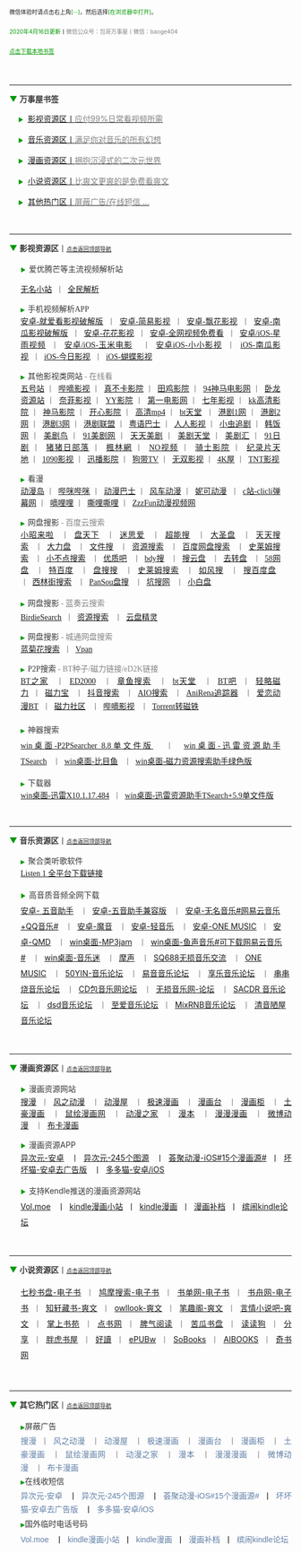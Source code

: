 <p style="line-height: 1.5em;">
    <span style="font-size:10px;">微信体验时请点击右上角<span style="font-size:10px;color:#009900;">[···]</span>，然后选择<span style="font-size:10px;color:#009900;">[在浏览器中打开]</span>。<br/></span>
</p>
<p style="line-height: 1.5em;">
    <span style="font-size:10px;color:#009900;">2020年4月16日更新</span><span style="font-size:10px;">丨<span style="font-size:10px;color:#838383;">微信公众号：包哥万事屋丨微信：baoge404</span></span>
</p>
<p style="line-height: 1.5em;">
    <span style="font-size:10px;text-decoration:underline;color:#009900;">点击下载本地书签</span>
</p>
<p style="line-height: 1.5em;">
    <span style="font-size:10px;text-decoration:underline;color:#009900;"><br/></span>
</p>
<hr/>
<p style="line-height: 1.5em;">
    <a id="top"></a><span style="font-size:14px;"><span style="color:#009900;">▼</span><span style="color:#838383;"> </span><strong><span style="color:#383838;">万事屋书签</span></strong></span><span style="color:#838383;font-size:10px;"></span>
</p>
<p style="line-height: 1.5em;">
    <span style="color:#383838;font-size:14px;">&nbsp;&nbsp;&nbsp;&nbsp;<span style="font-size:10px;color:#009900;">▶</span>&nbsp; <a href="#yinshi">影视资源区丨<span style="font-size:14px;color:#838383;">应付99%日常看视频所需</span></a></span>
</p>
<p style="line-height: 1.5em;">
    <span style="color:#383838;font-size:14px;">&nbsp;&nbsp;&nbsp;&nbsp;<span style="font-size:10px;color:#009900;">▶</span>&nbsp; <a href="#yinyue">音乐资源区丨<span style="font-size:14px;color:#838383;">满足你对音乐的所有幻想</span></a></span>
</p>
<p style="line-height: 1.5em;">
    <span style="color:#383838;font-size:14px;">&nbsp;&nbsp;&nbsp;&nbsp;<span style="font-size:10px;color:#009900;">▶</span>&nbsp; <a href="#manhua">漫画资源区丨<span style="font-size:14px;color:#838383;">拥抱沉浸式的二次元世界</span></a></span>
</p>
<p style="line-height: 1.5em;">
    <span style="color:#383838;font-size:14px;">&nbsp;&nbsp;&nbsp;&nbsp;<span style="font-size:10px;color:#009900;">▶</span>&nbsp; <a href="#xiaoshuo">小说资源区丨<span style="font-size:14px;color:#838383;">比爽文更爽的是免费看爽文</span></a></span>
</p>
<p style="line-height: 1.5em;">
    <span style="color:#383838;font-size:14px;">&nbsp;&nbsp;&nbsp;&nbsp;<span style="font-size:10px;color:#009900;">▶</span>&nbsp; <a href="#guanggao">其他热门区丨<span style="font-size:14px;color:#838383;">屏蔽广告/在线短信 ...</span></a></span>
</p>
<p>
    <br/>
</p>
<hr/>
<p style="line-height: 1.5em;">
    <span style="color:#009900;font-size:14px;">▼</span><span style="color:#383838;font-size:14px;">&nbsp;</span><span style="font-size:14px;"><strong><span style="color:#383838;font-size:14px;">影视资源区</span></strong></span><span style="color:#383838;font-size:14px;">丨</span><span style="color:#009900;font-size:10px;"><a href="#top">点击返回顶部导航</a></span>
</p>
<p style="margin-left: 20px; margin-right: 20px; line-height: 1.5em;">
    <span style="color:#383838;font-size:10px;"><span style="color:#009900;">▶</span>&nbsp;&nbsp;</span><span style="font-size:14px;color:#383838;">爱优腾芒等主流视频解析站</span>
</p>
<p style="text-align:justify; color: rgb(0, 0, 0); font-family: &quot;font-size:medium;margin-left:20px;&quot;; margin-left: 20px; margin-right: 20px; line-height: 1.5em;" align="justify">
    <span style="font-size:14px;color:#838383;"><a href="https://www.administrator5.com/">无名小站</a>&nbsp;&nbsp;丨&nbsp;&nbsp;<a href="http://www.qmaile.com/">全民解析</a></span>
</p>
<p style="text-align:justify; color: rgb(0, 0, 0); font-family: &quot;font-size:medium;margin-left:20px;&quot;; margin-left: 20px; margin-right: 20px; line-height: 1.5em;" align="justify">
    <span style="color:#383838;font-size:10px;"><span style="color:#009900;">▶</span>&nbsp;&nbsp;</span><span style="color:#383838;font-size:14px;"><span style="color:#383838;"></span>手机视频解析APP<br/></span><span style="font-size:14px;color:#838383;"><a href="https://share.weiyun.com/5gNA4ss">安卓-就爱看影视破解版</a>&nbsp;&nbsp;丨&nbsp;&nbsp;<a href="https://share.weiyun.com/5lGSFwC">安卓-简易影视</a>&nbsp;&nbsp;丨&nbsp;&nbsp;<a href="https://share.weiyun.com/5cU80DE">安卓-飘花影视</a>&nbsp;&nbsp;丨&nbsp;&nbsp;<a href="https://share.weiyun.com/53dyzwD">安卓-南瓜影视破解版</a>&nbsp;&nbsp;丨&nbsp;&nbsp;<a href="https://share.weiyun.com/5N89Qiu">安卓-花花影视</a>&nbsp;&nbsp;丨&nbsp;&nbsp;<a href="https://share.weiyun.com/5Ckv3Aa">安卓-全网视频免费看</a>&nbsp;&nbsp;丨&nbsp;&nbsp;<a href="http://www.star.vin/">安卓/iOS-星雨视频</a>&nbsp;&nbsp;丨&nbsp;&nbsp;<a href="https://ymdy.app/">安卓/iOS-玉米电影</a>&nbsp;&nbsp;&nbsp;&nbsp;丨&nbsp;&nbsp;<a href="https://xiao1.app/">安卓iOS-小小影视</a>&nbsp;&nbsp;丨&nbsp;&nbsp;<a href="https://apps.apple.com/cn/app/%E5%8D%97%E7%93%9C%E5%AE%B6%E5%85%B7/id1498953691">iOS-南瓜影视</a>&nbsp;&nbsp;丨&nbsp;&nbsp;<a href="https://apps.apple.com/cn/app/%E4%BB%8A%E6%97%A5%E5%BD%B1%E8%A7%86-%E7%9C%8B%E5%A5%BD%E5%89%A7-%E4%B8%8A%E4%BB%8A%E6%97%A5%E5%BD%B1%E8%A7%86/id1322243737">iOS-今日影视</a>&nbsp;&nbsp;丨&nbsp;&nbsp;<a href="https://apps.apple.com/cn/app/id1474749614">iOS-蝴蝶影视</a></span>
</p>
<p style="text-align:justify; color: rgb(0, 0, 0); font-family: &quot;font-size:medium;margin-left:20px;&quot;; margin-left: 20px; margin-right: 20px; line-height: 1.5em;" align="justify">
    <span style="color:#383838;font-size:10px;"><span style="color:#009900;">▶</span>&nbsp;&nbsp;<span style="color:#383838;"></span></span><span style="color:#383838;font-size:14px;">其他影视类网站<span style="font-size:14px;color:#838383;"> - 在线看</span><br/></span><span style="font-size:14px;color:#838383;"><a href="http://www.wuhaozhan.net/">五号站</a>&nbsp;丨&nbsp;&nbsp;<a href="https://bde4.com/">哔嘀影视</a>&nbsp;丨&nbsp;&nbsp;<a href="https://www.zhenbuka.com/">真不卡影院</a>&nbsp;丨&nbsp;&nbsp;<a href="https://www.tianjiyy123.com/">田鸡影院</a>&nbsp;丨&nbsp;&nbsp;<a href="http://www.9rmb.com/">94神马电影网</a>&nbsp;丨&nbsp;&nbsp;<a href="https://www.vodsee.com/">卧龙资源站</a>&nbsp;丨&nbsp;&nbsp;<a href="https://www.nfmovies.com/">奈菲影视</a>&nbsp;丨&nbsp;&nbsp;<a href="https://www.yyzone.net/">YY影院</a>&nbsp;丨&nbsp;&nbsp;<a href="https://www.001d.com/">第一电影网</a>&nbsp;丨&nbsp;&nbsp;<a href="http://www.dynamicpuer.com/">七年影视</a>&nbsp;丨&nbsp;&nbsp;<a href="http://www.kk3.tv/">kk高清影院</a>&nbsp;丨&nbsp;&nbsp;<a href="https://www.jlszyy.cc/">神马影院</a>&nbsp;丨&nbsp;&nbsp;<a href="https://kushizhu.com/">开心影院</a>&nbsp;丨&nbsp;&nbsp;<a href="https://www.mp4pa.com/">高清mp4</a>&nbsp;丨&nbsp;&nbsp;<a href="https://www.jsr9.com/">bt天堂</a>&nbsp;&nbsp;丨&nbsp;&nbsp;<a href="http://www.yueyu2.com/">港剧1网</a>&nbsp;丨&nbsp;&nbsp;<a href="http://www.metvb1.com/index.html">港剧2网</a>&nbsp;丨&nbsp;&nbsp;<a href="https://www.gangjuw.com/">港剧3网</a>&nbsp;丨&nbsp;&nbsp;<a href="https://www.wotvb.com/">港剧联盟</a>&nbsp;丨&nbsp;&nbsp;<a href="https://www.tvb8c.com/">粤语巴士</a>&nbsp;丨&nbsp;&nbsp;<a href="http://www.yyetss.com/">人人影视</a>&nbsp;丨&nbsp;&nbsp;<a href="http://www.ixiazai.vip/">小虫追剧</a>&nbsp;丨&nbsp;&nbsp;<a href="https://www.hanfan.cc/">韩饭网</a>&nbsp;丨&nbsp;&nbsp;<a href="http://www.meijuniao.com/">美剧鸟</a>&nbsp;丨&nbsp;&nbsp;<a href="https://91mjw.com/">91美剧网</a>&nbsp;丨&nbsp;&nbsp;<a href="http://www.ttzmz.vip/">天天美剧</a>&nbsp;丨&nbsp;&nbsp;<a href="http://www.meijutt.cn/">美剧天堂</a>&nbsp;丨&nbsp;&nbsp;<a href="http://www.meijuhui520.com/">美剧汇</a>&nbsp;丨&nbsp;&nbsp;<a href="http://www.wwmulu.com/">91日剧</a>&nbsp;丨&nbsp;&nbsp;<a href="http://www.zzrbl.com/">猪猪日部落</a>&nbsp;丨&nbsp;&nbsp;<a href="https://8maple.ru/">楓林網</a>&nbsp;丨&nbsp;&nbsp;<a href="https://www.novipnoad.com/">NO视频</a>&nbsp;丨&nbsp;&nbsp;<a href="http://www.74bt.com/">骑士影院</a>&nbsp;丨&nbsp;&nbsp;<a href="http://www.jlpcn.net/">纪录片天地</a>&nbsp;丨&nbsp;&nbsp;<a href="http://1090ys.com/">1090影视</a>&nbsp;丨&nbsp;&nbsp;<a href="http://www.xunbody.com/">迅播影院</a>&nbsp;丨&nbsp;&nbsp;<a href="http://xiguayyv1.com/">狗带TV</a>&nbsp;丨&nbsp;&nbsp;<a href="https://53ys.cc/">无双影视</a>&nbsp;丨&nbsp;&nbsp;<a href="http://www.kkkkmao.com/">4K屋</a>&nbsp;丨&nbsp;&nbsp;<a href="http://www.tntdy3.vip/">TNT影视</a></span>
</p>
<p style="text-align:justify; color: rgb(0, 0, 0); font-family: &quot;font-size:medium;margin-left:20px;&quot;; margin-left: 20px; margin-right: 20px; line-height: 1.5em;" align="justify">
    <span style="color:#383838;font-size:10px;"><span style="color:#009900;">▶</span>&nbsp;&nbsp;</span><span style="color:#383838;font-size:14px;"><span style="color:#383838;"></span>看漫<br/></span><span style="font-size:14px;color:#838383;"><a href="http://www.dmd8.com/">动漫岛</a>&nbsp;丨&nbsp;&nbsp;<a href="http://www.bimibimi.tv/">哔咪哔咪</a>&nbsp;丨&nbsp;&nbsp;<a href="http://www.busdm.com/">动漫巴士</a>&nbsp;丨&nbsp;&nbsp;<a href="https://dmfengche.com/">风车动漫</a>&nbsp;丨&nbsp;&nbsp;<a href="http://www.nicotv.me/">妮可动漫</a>&nbsp;&nbsp;丨&nbsp;&nbsp;<a href="https://www.clicli.me/">c站-clicli弹幕网</a>&nbsp;丨&nbsp;&nbsp;<a href="https://www.dililitv.com/">嘀哩哩</a>&nbsp;丨&nbsp;&nbsp;<a href="http://www.silisili.cc/">嘶哩嘶哩</a>&nbsp;丨&nbsp;&nbsp;<a href="http://www.zzzfun.com/">ZzzFun动漫视频网</a></span>
</p>
<p style="text-align:justify; color: rgb(0, 0, 0); font-family: &quot;font-size:medium;margin-left:20px;&quot;; margin-left: 20px; margin-right: 20px; line-height: 1.5em;" align="justify">
    <span style="color:#383838;font-size:10px;"><span style="color:#009900;">▶</span>&nbsp;&nbsp;</span><span style="color:#383838;font-size:14px;"><span style="color:#383838;"></span>网盘搜影<span style="font-size:14px;color:#838383;"> - 百度云搜索</span><br/></span><span style="font-size:14px;color:#838383;"><a href="https://www.xiaozhaolaila.com/">小昭来啦</a>&nbsp;&nbsp;&nbsp;丨&nbsp;&nbsp;<a href="https://www.pantianxia.com/">盘天下</a>&nbsp;&nbsp;&nbsp;丨&nbsp;&nbsp;<a href="http://hao.misiai.com/">迷思爱</a>&nbsp;&nbsp;&nbsp;丨&nbsp;&nbsp;<a href="https://www.chaonengso.com/">超能搜</a>&nbsp;&nbsp;&nbsp;丨&nbsp;&nbsp;<a href="https://www.dashengpan.com/">大圣盘</a>&nbsp;&nbsp;&nbsp;丨&nbsp;&nbsp;<a href="http://www.daysou.com/">天天搜索</a>&nbsp;&nbsp;&nbsp;丨&nbsp;&nbsp;<a href="https://dalipan.com/">大力盘</a>&nbsp;&nbsp;&nbsp;丨&nbsp;&nbsp;<a href="http://wjsou.com/">文件搜</a>&nbsp;&nbsp;&nbsp;丨&nbsp;&nbsp;<a href="http://magnet.chongbuluo.com/">资源搜索</a>&nbsp;&nbsp;&nbsp;丨&nbsp;&nbsp;<a href="http://m.51caichang.com/">百度网盘搜索</a>&nbsp;&nbsp;&nbsp;丨&nbsp;&nbsp;<a href="http://slimego.cn/">史莱姆搜索</a>&nbsp;&nbsp;&nbsp;丨&nbsp;&nbsp;<a href="https://www.xiaoso.net/">小不点搜索</a>&nbsp;&nbsp;&nbsp;丨&nbsp;&nbsp;<a href="http://uzi8.cn/">优质吧</a>&nbsp;&nbsp;&nbsp;丨&nbsp;&nbsp;<a href="http://www.bdyso.com/">bdy搜</a>&nbsp;&nbsp;&nbsp;丨&nbsp;&nbsp;<a href="https://www.soyunpan.com/">搜云盘</a>&nbsp;&nbsp;&nbsp;丨&nbsp;&nbsp;<a href="https://www.quzhuanpan.com/">去转盘</a>&nbsp;&nbsp;&nbsp;丨&nbsp;&nbsp;<a href="https://www.58wangpan.com/">58网盘</a>&nbsp;&nbsp;&nbsp;丨&nbsp;&nbsp;<a href="http://www.tebaidu.com/">特百度</a>&nbsp;&nbsp;&nbsp;丨&nbsp;&nbsp;<a href="https://www.pansoso.com/">盘搜搜</a>&nbsp;&nbsp;&nbsp;丨&nbsp;&nbsp;<a href="http://www.slimego.cn/">史莱姆搜索</a>&nbsp;&nbsp;&nbsp;丨&nbsp;&nbsp;<a href="http://www.rufengso.net/">如风搜</a>&nbsp;&nbsp;&nbsp;丨&nbsp;&nbsp;<a href="https://www.sobaidupan.com/">搜百度盘</a>&nbsp;&nbsp; 丨&nbsp;&nbsp;<a href="https://xilinjie.cc/">西林街搜索</a>&nbsp;&nbsp; 丨&nbsp;&nbsp;<a href="http://www.pansou.com/">PanSou盘搜</a>&nbsp;&nbsp; 丨&nbsp;&nbsp;<a href="http://www.kengso.com/">坑搜网</a>&nbsp;&nbsp;&nbsp;丨&nbsp;&nbsp;<a href="https://www.xiaobaipan.com/">小白盘</a></span>
</p>
<p style="text-align:justify; color: rgb(0, 0, 0); font-family: &quot;font-size:medium;margin-left:20px;&quot;; margin-left: 20px; margin-right: 20px; line-height: 1.5em;" align="justify">
    <span style="color:#383838;line-height:2;font-size:10px;"><span style="line-height:2;color:#009900;">▶</span>&nbsp;&nbsp;</span><span style="color:#383838;line-height:2;font-size:14px;"><span style="color:#383838;"></span>网盘搜影<span style="line-height:2;font-size:14px;color:#838383;"> - 蓝奏云搜索</span><br/></span><span style="font-size:14px;color:#838383;"><a href="https://www.birdiesearch.com/register.html">BirdieSearch</a>&nbsp;&nbsp;丨&nbsp;&nbsp;<a href="https://www.hfwzbk.com/lzys/">资源搜索</a>&nbsp;&nbsp;&nbsp;丨&nbsp;&nbsp;<a href="https://www.yunpanjingling.com/">云盘精灵</a></span>
</p>
<p style="text-align:justify; color: rgb(0, 0, 0); font-family: &quot;font-size:medium;margin-left:20px;&quot;; margin-left: 20px; margin-right: 20px; line-height: 1.5em;" align="justify">
    <span style="color:#383838;font-size:10px;"><span style="color:#009900;">▶</span>&nbsp;&nbsp;</span><span style="color:#383838;font-size:14px;"><span style="color:#383838;"></span>网盘搜影<span style="font-size:14px;color:#838383;"> - 城通网盘搜索</span><br/></span><span style="font-size:14px;color:#838383;"><a href="http://www.lanjuhua.com/">蓝菊花搜索</a>&nbsp;&nbsp;丨&nbsp;&nbsp;<a href="http://ct.vpan123.com/">Vpan</a></span>
</p>
<p style="text-align:justify; color: rgb(0, 0, 0); font-family: &quot;font-size:medium;margin-left:20px;&quot;; margin-left: 20px; margin-right: 20px; line-height: 1.5em;" align="justify">
    <span style="color:#383838;font-size:10px;"><span style="color:#009900;">▶</span>&nbsp;&nbsp;</span><span style="color:#383838;font-size:14px;"><span style="color:#383838;"></span>P2P搜索<span style="font-size:14px;color:#838383;"> - BT种子/磁力链接/eD2K链接</span><br/></span><span style="font-size:14px;color:#838383;"><a href="http://www.2btjia.com/">BT之家</a>&nbsp;&nbsp;&nbsp;丨&nbsp;&nbsp;<a href="https://www.ed2000.com/">ED2000</a>&nbsp;&nbsp;&nbsp;丨&nbsp;&nbsp;<a href="https://www.zhangyusousuo.com/">章鱼搜索</a>&nbsp;&nbsp;&nbsp;丨&nbsp;&nbsp;<a href="http://www.btbttt.com/">bt天堂</a>&nbsp;&nbsp;&nbsp;丨&nbsp;&nbsp;<a href="https://www.btba.cc/">BT吧</a>&nbsp;&nbsp;丨&nbsp;&nbsp;<a href="http://cili.search.qinggl.com/">轻略磁力</a>&nbsp;&nbsp;丨&nbsp;&nbsp;<a href="http://cilibao.biz/">磁力宝</a>&nbsp;&nbsp;&nbsp;丨&nbsp;&nbsp;<a href="https://www.btdiv.com/">抖音搜索</a>&nbsp;&nbsp;&nbsp;丨&nbsp;&nbsp;<a href="https://www.aiosearch.com/">AIO搜索</a>&nbsp;&nbsp;&nbsp;丨&nbsp;&nbsp;<a href="https://www.anirena.com/">AniRena追踪器</a>&nbsp;&nbsp; 丨&nbsp;&nbsp;<a href="http://kisssub.org/">爱恋动漫BT</a>&nbsp;&nbsp;丨&nbsp;&nbsp;<a href="https://www.cilisql.com/">磁力社区</a>&nbsp;&nbsp;&nbsp;丨&nbsp;&nbsp;<a href="https://www.bde4.com/">哔嘀影视</a>&nbsp;&nbsp;&nbsp;丨&nbsp;&nbsp;<a href="https://www.torrentkitty.app/">Torrent转磁铁</a>&nbsp;</span><span style="line-height:2;font-size:14px;color:#009900;"><br/></span>
</p>
<p style="text-align:justify; color: rgb(0, 0, 0); font-family: &quot;font-size:medium;margin-left:20px;&quot;; margin-left: 20px; margin-right: 20px; line-height: 1.5em;" align="justify">
    <span style="color:#383838;line-height:2;font-size:10px;"><span style="line-height:2;color:#009900;">▶</span>&nbsp;&nbsp;</span><span style="color:#383838;line-height:2;font-size:14px;"><span style="color:#383838;"></span>神器搜索<br/></span><span style="line-height:2;font-size:14px;color:#838383;"><a href="https://share.weiyun.com/5i2Yb7h">win桌面-P2PSearcher 8.8单文件版</a>&nbsp;&nbsp;&nbsp;丨&nbsp;&nbsp;<a href="https://share.weiyun.com/59olaDh">win桌面-迅雷资源助手TSearch</a>&nbsp;&nbsp;&nbsp;丨&nbsp;&nbsp;<a href="https://share.weiyun.com/5DHZGKk">win桌面-比目鱼</a>&nbsp;&nbsp;&nbsp;丨&nbsp;&nbsp;<a href="https://share.weiyun.com/55WexLp">win桌面-磁力资源搜索助手绿色版</a></span>
</p>
<p style="text-align:justify; font-family: &quot;margin-left:20px;&quot;; margin-left: 20px; margin-right: 20px; line-height: 1.5em;" align="justify">
    <span style="color:#383838;font-size:14px;"></span><span style="color:#383838;font-size:10px;"><span style="color:#009900;">▶</span>&nbsp;&nbsp;</span><span style="color:#383838;font-size:14px;"><span style="color:#383838;"></span>下载器<br/></span><span style="font-size:14px;color:#838383;"><a href="https://share.weiyun.com/5MrRkLv">win桌面-迅雷X10.1.17.484</a>&nbsp;&nbsp;丨&nbsp;&nbsp;<a href="https://share.weiyun.com/5cTXC7p">win桌面-迅雷资源助手TSearch+5.9单文件版</a></span>
</p>
<p style="text-align:justify;font-family:&quot;margin-left:20px;" align="justify">
    <br/>
</p>
<hr/>
<p style="line-height: 1.5em;">
    <a id="yinyue"></a><span style="font-size:14px;"><span style="color:#009900;font-size:14px;">▼</span><span style="color:#383838;font-size:14px;">&nbsp;</span><strong><span style="color:#383838;font-size:14px;">音乐资源区</span></strong><span style="color:#383838;font-size:14px;">丨</span><span style="color:#383838;"></span><span style="color:#383838;"></span></span><span style="font-size:10px;color:#009900;"><a href="#top">点击返回顶部导航</a></span>
</p>
<p style="margin-left: 20px; line-height: 1.5em;">
    <span style="font-family: &quot;line-height:2;font-size:14px;&quot;; color: #383838; font-size: 10px;"><span style="font-family: &quot;line-height:2;font-size:14px;&quot;; color: #009900;">▶</span>&nbsp;</span><span style="font-size:14px;"><span style="font-size: 14px; color: #383838; font-family: &quot;line-height:2;font-size:14px;&quot;;"><span style="color:#383838;font-size:12px;">&nbsp;</span>聚合类听歌软件</span><span style="color:#000000;font-family:&quot;line-height:2;font-size:14px;"><br/><a href="https://listen1.github.io/listen1/">Listen 1 全平台下载链接</a></span></span>
</p>
<p style="margin-left: 20px; line-height: 1.5em;">
    <span style="line-height: 2; color: #383838; font-size: 10px;"><span style="line-height: 2; color: #009900;">▶</span>&nbsp;&nbsp;</span><span style="line-height:2;color:#383838;font-size:14px;"><span style="color:#383838;"></span>高音质音频全网下载<br/></span><span style="line-height:2;font-size:14px;color:#838383;"><a href="https://share.weiyun.com/5Oc2Fcu">安卓- 五音助手</a>&nbsp;&nbsp;&nbsp;丨&nbsp;&nbsp;<a href="https://share.weiyun.com/5hsqkdz">安卓-五音助手兼容版</a>&nbsp;&nbsp;&nbsp;丨&nbsp;&nbsp;<a href="https://share.weiyun.com/5q8qqVR">安卓-无名音乐#网易云音乐+QQ音乐#</a>&nbsp;&nbsp;&nbsp;丨&nbsp;&nbsp;<a href="https://share.weiyun.com/5SJNzMj">安卓-魔音</a>&nbsp;&nbsp;&nbsp;丨&nbsp;&nbsp;<a href="https://share.weiyun.com/5yO5XzG">安卓-轻音乐</a>&nbsp;&nbsp;&nbsp;丨&nbsp;&nbsp;<a href="https://share.weiyun.com/5JSoJGl">安卓-ONE MUSIC</a>&nbsp;&nbsp;丨&nbsp;&nbsp;<a href="https://share.weiyun.com/5kFbXmw">安卓-QMD</a>&nbsp;&nbsp;&nbsp;丨&nbsp;&nbsp;<a href="https://share.weiyun.com/5tMQngx">win桌面-MP3jam</a>&nbsp;&nbsp;&nbsp;丨&nbsp;&nbsp;<a href="https://share.weiyun.com/5HSUE0I">win桌面-鱼声音乐#可下载网易云音乐#</a>&nbsp;&nbsp;&nbsp;丨&nbsp;&nbsp;<a href="https://share.weiyun.com/5ZLXOlg">win桌面-音乐迷</a>&nbsp;&nbsp;&nbsp;丨&nbsp;&nbsp;<a href="https://moresound.tk/music/">摩声</a>&nbsp;&nbsp;&nbsp;丨&nbsp;&nbsp;<a href="https://www.sq688.com/">SQ688无损音乐交流</a>&nbsp;&nbsp;&nbsp;丨&nbsp;&nbsp;<a href="http://a1one7.gz01.bdysite.com/music/">ONE MUSIC</a>&nbsp;&nbsp;&nbsp;丨&nbsp;&nbsp;<a href="https://www.50yin.com/">50YIN-音乐论坛</a>&nbsp;&nbsp;&nbsp;丨&nbsp;&nbsp;<a href="https://sacdr.net/forum.php">易音音乐论坛</a>&nbsp;&nbsp;&nbsp;丨&nbsp;&nbsp;<a href="https://www.xlebbs.com/">享乐音乐论坛</a>&nbsp;&nbsp;&nbsp;丨&nbsp;&nbsp;<a href="http://www.ccsdj.com/forum.php">串串烧音乐论坛</a>&nbsp;&nbsp;&nbsp;丨&nbsp;&nbsp;<a href="https://www.cdbao.net/">CD包音乐网论坛</a>&nbsp;&nbsp;&nbsp;丨&nbsp;&nbsp;<a href="https://wusunyinyue.cn/forum.php">无损音乐网-论坛</a>&nbsp;&nbsp;&nbsp;丨&nbsp;&nbsp;<a href="https://sacdr.net/plugin.php?id=comeing_guide">SACDR 音乐论坛</a>&nbsp;&nbsp;&nbsp;丨&nbsp;&nbsp;<a href="https://dsdlove.com/">dsd音乐论坛</a>&nbsp;&nbsp;&nbsp;丨&nbsp;&nbsp;<a href="http://www.zhiaimusic.com/">至爱音乐论坛</a>&nbsp;&nbsp;丨&nbsp;&nbsp;<a href="http://www.mixrnb.com/">MixRNB音乐论坛</a>&nbsp;&nbsp;&nbsp;丨&nbsp;&nbsp;<a href="http://www.52qingyin.cn/">清音陋屋音乐论坛</a></span>
</p>
<p style="margin-left:20px;">
    <br/>
</p>
<hr/>
<p style="line-height: 1.5em;">
    <a id="manhua"></a><span style="font-size: 14px;"><span style="color: #009900;">▼</span><span style="color: #383838;">&nbsp;</span><strong><span style="color: #383838;">漫画资源区</span></strong><span style="color: #383838;">丨</span><span style="color: #383838;"></span></span><span style="font-size:10px;color:#009900;"><a href="#top">点击返回顶部导航</a></span>
</p>
<p style="text-align:justify; margin-left: 20px; line-height: 1.5em;" align="justify">
    <span style="color: #383838; font-size: 10px;"><span style="color: #009900;">▶</span>&nbsp;&nbsp;</span><span style="color:#383838;font-size:14px;"><span style="color:#383838;"></span>漫画资源网站<br/></span><span style="font-size:14px;color:#838383;"><a href="http://www.buka.cn/"></a><a href="https://www.soman.com/"></a><a href="https://www.soman.com/">搜漫</a>&nbsp;&nbsp;丨&nbsp;&nbsp;<a href="https://www.fzdm.com/">风之动漫</a>&nbsp;&nbsp;&nbsp;丨&nbsp;&nbsp;<a href="http://www.dm5.com/">动漫屋</a>&nbsp;&nbsp;&nbsp;丨&nbsp;&nbsp;<a href="http://www.1kkk.com/">极速漫画</a>&nbsp;&nbsp;&nbsp;丨&nbsp;&nbsp;<a href="https://www.manhuatai.com/">漫画台</a>&nbsp;&nbsp;&nbsp;丨&nbsp;&nbsp;<a href="https://www.manhuagui.com/">漫画柜</a>&nbsp;&nbsp;&nbsp;丨&nbsp;&nbsp;<a href="https://www.tohomh123.com/">土豪漫画</a>&nbsp;&nbsp;&nbsp;丨&nbsp;&nbsp;<a href="https://www.ishuhui.com/">鼠绘漫画网</a>&nbsp;&nbsp;&nbsp;丨&nbsp;&nbsp;<a href="https://www.dmzj.com/">动漫之家</a>&nbsp;&nbsp;&nbsp;丨&nbsp;&nbsp;<a href="http://www.manben.com/mh-yaoshenji/">漫本</a>&nbsp;&nbsp;&nbsp;丨&nbsp;&nbsp;<a href="https://www.manmanapp.com/comic/category_1.html">漫漫漫画</a>&nbsp;&nbsp;&nbsp;丨&nbsp;&nbsp;<a href="http://manhua.weibo.com/">微博动漫</a>&nbsp;&nbsp;&nbsp;丨&nbsp;&nbsp;<a href="http://www.buka.cn/">布卡漫画</a><a href="http://www.buka.cn/"></a></span>
</p>
<p style="text-align:justify; margin-left: 20px; line-height: 1.5em;" align="justify">
    <span style="color: #383838; font-size: 10px;"><span style="color: #009900;">▶</span>&nbsp;&nbsp;</span><span style="font-size:14px;"><span style="color:#383838;font-size:14px;"><span style="color:#383838;"></span>漫画资源APP</span><br/><a href="https://share.weiyun.com/5vGEdfH"><span style="font-size:14px;color:#838383;"></span></a><a href="https://share.weiyun.com/5vGEdfH">异次元-安卓</a>&nbsp;&nbsp;&nbsp;丨&nbsp;&nbsp;<a href="https://share.weiyun.com/5inxWtB">异次元-245个图源</a>&nbsp;&nbsp;&nbsp;丨&nbsp;&nbsp;<a href="https://share.weiyun.com/5B0NS8z">荟聚动漫-iOS#15个漫画源#</a>&nbsp;&nbsp;丨&nbsp;&nbsp;<a href="https://share.weiyun.com/5ifZag9">坏坏猫-安卓去广告版</a>&nbsp;&nbsp;&nbsp;丨&nbsp;&nbsp;<a href="http://ddcat.noear.org/">多多猫-安卓/iOS</a><span style="color:#838383;font-size:14px;"><a href="http://ddcat.noear.org/"></a></span></span>
</p>
<p style="margin-left: 20px; line-height: 1.5em;">
    <span style="color: #383838; line-height: 2; font-size: 10px;"><span style="line-height: 2; color: #009900;">▶</span>&nbsp;&nbsp;</span><span style="font-size:14px;"><span style="color:#383838;line-height:2;font-size:14px;"><span style="color:#383838;"></span>支持Kendle推送的漫画资源网站</span><span style="line-height:2;font-size:14px;"><br/><a href="https://volmoe.com/"><span style="line-height:2;font-size:14px;color:#838383;"></span></a><a href="https://volmoe.com/">Vol.moe</a>&nbsp;&nbsp;&nbsp;丨&nbsp;&nbsp;<a href="https://kindlemh.cc/?__K=12be981992d205efc94d6c5c9f9c2956b1586334871_12098">kindle漫画小站</a>&nbsp;&nbsp;丨&nbsp;&nbsp;<a href="http://www.kindlecomic.net/">kindle漫画</a>&nbsp;&nbsp;丨&nbsp;&nbsp;<a href="https://www.manhuabudang.com/">漫画补档</a>&nbsp;&nbsp;丨&nbsp;&nbsp;<a href="http://www.binnao.com/">缤闹kindle论坛</a><a href="http://www.binnao.com/"><span style="line-height:2;font-size:14px;color:#838383;"></span></a></span></span>
</p>
<p style="margin-left:20px;">
    <br/>
</p>
<hr/>
<p style="line-height: 1.5em;">
    <a id="xiaoshuo"></a><span style="font-size: 14px;"><span style="color: #009900;">▼</span><span style="color: #383838;">&nbsp;</span><strong><span style="color: #383838;">小说资源区</span></strong><span style="color: #383838;">丨</span><span style="color: #383838;"></span></span><span style="font-size:10px;color:#009900;"><a href="#top">点击返回顶部导航</a></span>
</p>
<p style="text-align:justify; margin-left: 20px; line-height: 1.5em;" align="justify">
    <span style="line-height:2;font-size:14px;color:#838383;"><a href="https://www.7sebook.com/disk">七秒书盘-电子书</a>&nbsp;&nbsp;丨&nbsp;&nbsp;<a href="https://www.jiumodiary.com/">鸠摩搜索-电子书</a>&nbsp;&nbsp;丨&nbsp;&nbsp;<a href="https://www.shudan.vip/">书单网-电子书</a>&nbsp;&nbsp;丨&nbsp;&nbsp;<a href="http://kindle.archiew.top/">书舟网-电子书</a>&nbsp;&nbsp;丨&nbsp;&nbsp;<a href="http://www.zxcs.info/">知轩藏书-爽文</a>&nbsp;&nbsp;丨&nbsp;&nbsp;<a href="https://www.owllook.net/">owllook-爽文</a>&nbsp;&nbsp;丨&nbsp;&nbsp;<a href="https://www.biquge5200.com/">笔趣阁-爽文</a>&nbsp;&nbsp;丨&nbsp;&nbsp;<a href="https://www.xs8.cn/">言情小说吧-爽文</a>&nbsp;&nbsp;丨&nbsp;&nbsp;<a href="https://www.soepub.com/">掌上书苑</a>&nbsp;&nbsp;丨&nbsp;&nbsp;<a href="http://dianbook.cc/">点书网</a>&nbsp;&nbsp;丨&nbsp;&nbsp;<a href="http://www.piqiyuedu.com/">脾气阅读</a>&nbsp;&nbsp;丨&nbsp;&nbsp;<a href="http://kgbook.com/">苦瓜书盘</a>&nbsp;&nbsp;丨&nbsp;&nbsp;<a href="http://www.dududog.com/">读读狗</a>&nbsp;&nbsp;丨&nbsp;&nbsp;<a href="http://www.share2uu.com/">分享</a>&nbsp;&nbsp;丨&nbsp;&nbsp;<a href="http://panghubook.cn/">胖虎书屋</a>&nbsp;&nbsp;丨&nbsp;&nbsp;<a href="http://www.haodoo.net/">好讀</a>&nbsp;&nbsp;丨&nbsp;&nbsp;<a href="https://epubw.com/?__cf_chl_jschl_tk__=ac62ce8f4dd7f141e664cf875a0744a62473a6d8-1585903979-0-AfW51XUMHwJ7wK_8owRNXf4SrgEe3Fqo_ERb9A4Qk87CR6Qlusi2kxkQ-Q1niyQUC-HjazqaocYrR5dm1Fb6TwmMbp8VlnD8cREjXPKBxx8I797H7k4XTdsoilEl7ZNelIEQh3VXkce3sItJAY2TwXcU5YKi7f6X7U07K2k8e1cO2yXA83c00WQC91YjdHZ4vySqDWPjccUmAoEWrwbNYM4cuLcHf9dOs3iPRuvi4EqHG5aoQ2YjcubQ0jxFkeA4WbwjlEbnqoBtyNcXG0yCqo0">ePUBw</a>&nbsp;&nbsp;丨&nbsp;&nbsp;<a href="https://sobooks.cc/">SoBooks</a>&nbsp;&nbsp;丨&nbsp;&nbsp;<a href="https://www.aibooks.club/">AIBOOKS</a>&nbsp;&nbsp;丨&nbsp;&nbsp;<a href="http://www.xqishuta.com/">奇书网</a></span>
</p>
<p style="text-align:justify; margin-left: 20px; line-height: 1.5em;" align="justify">
    <br/>
</p>
<hr/>
<p style="text-align:justify; margin-left: 20px; line-height: 1.5em;" align="justify">
    <span style="line-height:2;font-size:14px;color:#838383;"><a href="http://www.xqishuta.com/"></a></span>
</p>
<p style="text-align:justify; line-height: 1.5em; margin-left: 0px; margin-right: 0px;" align="justify">
    <span style="caret-color: red; font-size: 14px;"><span style="color: #009900;">▼</span>&nbsp;</span><span style="font-size: 14px;"><strong><span style="font-size: 14px; color: #383838;">其它热门区</span></strong></span><span style="caret-color: red; font-size: 14px;"><span style="color: #383838;">丨</span></span><span style="caret-color: red; font-size: 10px; color: #009900;"><a href="#top">点击返回顶部导航</a></span>
</p>
<p style="text-align:justify;max-inline-size: 100%; margin: 0px 0px 0px 20px; padding: 0px; box-sizing: border-box !important; outline: none 0px !important; clear: both;  min-height: 1em; cursor: text; color: rgb(0, 0, 0); font-family: 微软雅黑, &quot;Microsoft YaHei&quot;, Arial, sans-serif; font-size: 16px;            caret-color: rgb(255, 0, 0); line-height: 1.5em;" align="justify">
    <span style="max-inline-size: 100%; margin: 0px; padding: 0px; box-sizing: border-box !important; outline: none 0px !important; cursor: text; font-size: 10px; color: #009900;">▶</span><span style="max-inline-size: 100%; margin: 0px; padding: 0px; box-sizing: border-box !important; outline: none 0px !important; cursor: text; color: #383838; font-size: 14px;">屏蔽广告<br style="max-inline-size: 100%; margin: 0px; padding: 0px; box-sizing: border-box !important; outline: none 0px !important;"/></span><span style="max-inline-size: 100%; margin: 0px; padding: 0px; box-sizing: border-box !important; outline: none 0px !important; cursor: text; font-size: 14px; color: #838383;"><a href="https://www.soman.com/" style="max-inline-size: 100%; margin: 0px; padding: 0px; box-sizing: border-box !important; outline: none 0px !important; color: rgb(96, 127, 166); text-decoration: none;">搜漫</a>&nbsp;&nbsp;丨&nbsp;&nbsp;<a href="https://www.fzdm.com/" style="max-inline-size: 100%; margin: 0px; padding: 0px; box-sizing: border-box !important; outline: none 0px !important; color: rgb(96, 127, 166); text-decoration: none;">风之动漫</a>&nbsp;&nbsp;&nbsp;丨&nbsp;&nbsp;<a href="http://www.dm5.com/" style="max-inline-size: 100%; margin: 0px; padding: 0px; box-sizing: border-box !important; outline: none 0px !important; color: rgb(96, 127, 166); text-decoration: none;">动漫屋</a>&nbsp;&nbsp;&nbsp;丨&nbsp;&nbsp;<a href="http://www.1kkk.com/" style="max-inline-size: 100%; margin: 0px; padding: 0px; box-sizing: border-box !important; outline: none 0px !important; color: rgb(96, 127, 166); text-decoration: none;">极速漫画</a>&nbsp;&nbsp;&nbsp;丨&nbsp;&nbsp;<a href="https://www.manhuatai.com/" style="max-inline-size: 100%; margin: 0px; padding: 0px; box-sizing: border-box !important; outline: none 0px !important; color: rgb(96, 127, 166); text-decoration: none;">漫画台</a>&nbsp;&nbsp;&nbsp;丨&nbsp;&nbsp;<a href="https://www.manhuagui.com/" style="max-inline-size: 100%; margin: 0px; padding: 0px; box-sizing: border-box !important; outline: none 0px !important; color: rgb(96, 127, 166); text-decoration: none;">漫画柜</a>&nbsp;&nbsp;&nbsp;丨&nbsp;&nbsp;<a href="https://www.tohomh123.com/" style="max-inline-size: 100%; margin: 0px; padding: 0px; box-sizing: border-box !important; outline: none 0px !important; color: rgb(96, 127, 166); text-decoration: none;">土豪漫画</a>&nbsp;&nbsp;&nbsp;丨&nbsp;&nbsp;<a href="https://www.ishuhui.com/" style="max-inline-size: 100%; margin: 0px; padding: 0px; box-sizing: border-box !important; outline: none 0px !important; color: rgb(96, 127, 166); text-decoration: none;">鼠绘漫画网</a>&nbsp;&nbsp;&nbsp;丨&nbsp;&nbsp;<a href="https://www.dmzj.com/" style="max-inline-size: 100%; margin: 0px; padding: 0px; box-sizing: border-box !important; outline: none 0px !important; color: rgb(96, 127, 166); text-decoration: none;">动漫之家</a>&nbsp;&nbsp;&nbsp;丨&nbsp;&nbsp;<a href="http://www.manben.com/mh-yaoshenji/" style="max-inline-size: 100%; margin: 0px; padding: 0px; box-sizing: border-box !important; outline: none 0px !important; color: rgb(96, 127, 166); text-decoration: none;">漫本</a>&nbsp;&nbsp;&nbsp;丨&nbsp;&nbsp;<a href="https://www.manmanapp.com/comic/category_1.html" style="max-inline-size: 100%; margin: 0px; padding: 0px; box-sizing: border-box !important; outline: none 0px !important; color: rgb(96, 127, 166); text-decoration: none;">漫漫漫画</a>&nbsp;&nbsp;&nbsp;丨&nbsp;&nbsp;<a href="http://manhua.weibo.com/" style="max-inline-size: 100%; margin: 0px; padding: 0px; box-sizing: border-box !important; outline: none 0px !important; color: rgb(96, 127, 166); text-decoration: none;">微博动漫</a>&nbsp;&nbsp;&nbsp;丨&nbsp;&nbsp;<a href="http://www.buka.cn/" style="max-inline-size: 100%; margin: 0px; padding: 0px; box-sizing: border-box !important; outline: none 0px !important; color: rgb(96, 127, 166); text-decoration: none;">布卡漫画</a></span>
</p>
<p style="text-align:justify;max-inline-size: 100%; margin: 0px 0px 0px 20px; padding: 0px; box-sizing: border-box !important; outline: none 0px !important; clear: both;  min-height: 1em; cursor: text; color: rgb(0, 0, 0); font-family: 微软雅黑, &quot;Microsoft YaHei&quot;, Arial, sans-serif; font-size: 16px;            caret-color: rgb(255, 0, 0); line-height: 1.5em;" align="justify">
    <span style="max-inline-size: 100%; margin: 0px; padding: 0px; box-sizing: border-box !important; outline: none 0px !important; cursor: text; font-size: 10px; color: #009900;">▶</span><span style="max-inline-size: 100%; margin: 0px; padding: 0px; box-sizing: border-box !important; outline: none 0px !important; cursor: text; font-size: 14px;"><span style="max-inline-size: 100%; margin: 0px; padding: 0px; box-sizing: border-box !important; outline: none 0px !important; cursor: text; color: #383838; font-size: 14px;">在线收短信</span><br style="max-inline-size: 100%; margin: 0px; padding: 0px; box-sizing: border-box !important; outline: none 0px !important;"/><a href="https://share.weiyun.com/5vGEdfH" style="max-inline-size: 100%; margin: 0px; padding: 0px; box-sizing: border-box !important; outline: none 0px !important; color: rgb(96, 127, 166); text-decoration: none;">异次元-安卓</a>&nbsp;&nbsp;&nbsp;丨&nbsp;&nbsp;<a href="https://share.weiyun.com/5inxWtB" style="max-inline-size: 100%; margin: 0px; padding: 0px; box-sizing: border-box !important; outline: none 0px !important; color: rgb(96, 127, 166); text-decoration: none;">异次元-245个图源</a>&nbsp;&nbsp;&nbsp;丨&nbsp;&nbsp;<a href="https://share.weiyun.com/5B0NS8z" style="max-inline-size: 100%; margin: 0px; padding: 0px; box-sizing: border-box !important; outline: none 0px !important; color: rgb(96, 127, 166); text-decoration: none;">荟聚动漫-iOS#15个漫画源#</a>&nbsp;&nbsp;丨&nbsp;&nbsp;<a href="https://share.weiyun.com/5ifZag9" style="max-inline-size: 100%; margin: 0px; padding: 0px; box-sizing: border-box !important; outline: none 0px !important; color: rgb(96, 127, 166); text-decoration: none;">坏坏猫-安卓去广告版</a>&nbsp;&nbsp;&nbsp;丨&nbsp;&nbsp;<a href="http://ddcat.noear.org/" style="max-inline-size: 100%; margin: 0px; padding: 0px; box-sizing: border-box !important; outline: none 0px !important; color: rgb(96, 127, 166); text-decoration: none;">多多猫-安卓/iOS</a></span>
</p>
<p style="max-inline-size: 100%; margin: 0px 0px 0px 20px; padding: 0px; box-sizing: border-box !important; outline: none 0px !important; clear: both;  min-height: 1em; cursor: text; color: rgb(0, 0, 0); font-family: 微软雅黑, &quot;Microsoft YaHei&quot;, Arial, sans-serif; font-size: 16px;             caret-color: rgb(255, 0, 0);    line-height: 1.5em;">
    <span style="max-inline-size: 100%; margin: 0px; padding: 0px; box-sizing: border-box !important; outline: none 0px !important; cursor: text; font-size: 10px; line-height: 2; color: #009900;">▶</span><span style="max-inline-size: 100%; margin: 0px; padding: 0px; box-sizing: border-box !important; outline: none 0px !important; cursor: text; font-size: 14px;"><span style="max-inline-size: 100%; margin: 0px; padding: 0px; box-sizing: border-box !important; outline: none 0px !important; cursor: text; color: #383838; line-height: 2; font-size: 14px;">国外临时电话号码</span><span style="max-inline-size: 100%; margin: 0px; padding: 0px; box-sizing: border-box !important; outline: none 0px !important; cursor: text; line-height: 2; font-size: 14px;"><br style="max-inline-size: 100%; margin: 0px; padding: 0px; box-sizing: border-box !important; outline: none 0px !important;"/><a href="https://volmoe.com/" style="max-inline-size: 100%; margin: 0px; padding: 0px; box-sizing: border-box !important; outline: none 0px !important; color: rgb(96, 127, 166); text-decoration: none;">Vol.moe</a>&nbsp;&nbsp;&nbsp;丨&nbsp;&nbsp;<a href="https://kindlemh.cc/?__K=12be981992d205efc94d6c5c9f9c2956b1586334871_12098" style="max-inline-size: 100%; margin: 0px; padding: 0px; box-sizing: border-box !important; outline: none 0px !important; color: rgb(96, 127, 166); text-decoration: none;">kindle漫画小站</a>&nbsp;&nbsp;丨&nbsp;&nbsp;<a href="http://www.kindlecomic.net/" style="max-inline-size: 100%; margin: 0px; padding: 0px; box-sizing: border-box !important; outline: none 0px !important; color: rgb(96, 127, 166); text-decoration: none;">kindle漫画</a>&nbsp;&nbsp;丨&nbsp;&nbsp;<a href="https://www.manhuabudang.com/" style="max-inline-size: 100%; margin: 0px; padding: 0px; box-sizing: border-box !important; outline: none 0px !important; color: rgb(96, 127, 166); text-decoration: none;">漫画补档</a>&nbsp;&nbsp;丨&nbsp;&nbsp;<a href="http://www.binnao.com/" style="max-inline-size: 100%; margin: 0px; padding: 0px; box-sizing: border-box !important; outline: none 0px !important; color: rgb(96, 127, 166); text-decoration: none;">缤闹kindle论坛</a></span></span>
</p>
